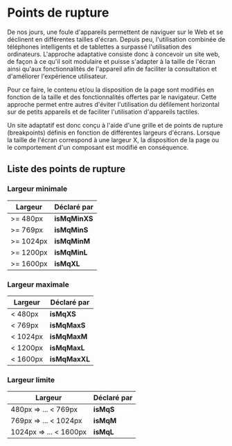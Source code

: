 # Points de rupture

De nos jours, une foule d'appareils permettent de naviguer sur le Web et se déclinent en différentes tailles d'écran. Depuis peu, l'utilisation combinée de téléphones intelligents et de tablettes a surpassé l'utilisation des ordinateurs. L'approche adaptative consiste donc à concevoir un site web, de façon à ce qu'il soit modulaire et puisse s'adapter à la taille de l'écran ainsi qu'aux fonctionnalités de l'appareil afin de faciliter la consultation et d'améliorer l'expérience utilisateur.

Pour ce faire, le contenu et/ou la disposition de la page sont modifiés en fonction de la taille et des fonctionnalités offertes par le navigateur. Cette approche permet entre autres d'éviter l'utilisation du défilement horizontal sur de petits appareils et de faciliter l'utilisation d'appareils tactiles.

Un site adaptatif est donc conçu à l'aide d'une grille et de points de rupture (breakpoints) définis en fonction de différentes largeurs d'écrans. Lorsque la taille de l'écran correspond à une largeur X, la disposition de la page ou le comportement d'un composant est modifié en conséquence.

## Liste des points de rupture

<div class="mu-header mu-mt">
    <h3>Largeur minimale</h3>
</div>
<table>
    <thead>
        <tr>
            <th>Largeur</th>
            <th>Déclaré par</th>
        </tr>
    </thead>
    <tbody>
        <tr>
            <td>>= 480px</td>
            <td><b>isMqMinXS</b></td>
        </tr>
        <tr>
            <td>>= 769px</td>
            <td><b>isMqMinS</b></td>
        </tr>
        <tr>
            <td>>= 1024px</td>
            <td><b>isMqMinM</b></td>
        </tr>
        <tr>
            <td>>= 1200px</td>
            <td><b>isMqMinL</b></td>
        </tr>
        <tr>
            <td>>= 1600px</td>
            <td><b>isMqXL</b></td>
        </tr>
    </tbody>
</table>
<div class="mu-header">
    <h3>Largeur maximale</h3>
</div>
<table>
    <thead>
        <tr>
            <th>Largeur</th>
            <th>Déclaré par</th>
        </tr>
    </thead>
    <tbody>
        <tr>
            <td>< 480px</td>
            <td><b>isMqXS</b></td>
        </tr>
        <tr>
            <td>< 769px</td>
            <td><b>isMqMaxS</b></td>
        </tr>
        <tr>
            <td>< 1024px</td>
            <td><b>isMqMaxM</b></td>
        </tr>
        <tr>
            <td>< 1200px</td>
            <td><b>isMqMaxL</b></td>
        </tr>
        <tr>
            <td>< 1600px</td>
            <td><b>isMqMaxXL </b></td>
        </tr>
    </tbody>
</table>
<div class="mu-header">
    <h3>Largeur limite</h3>
</div>
<table>
    <thead>
        <tr>
            <th>Largeur</th>
            <th>Déclaré par</th>
        </tr>
    </thead>
    <tbody>
        <tr>
            <td>480px =­> ... < 769px</td>
            <td><b>isMqS</b></td>
        </tr>
        <tr>
            <td>769px => ... < 1024px</td>
            <td><b>isMqM</b></td>
        </tr>
        <tr>
            <td>1024px => ... < 1600px</td>
            <td><b>isMqL</b></td>
        </tr>
    </tbody>
</table>
